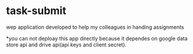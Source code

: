 # task-submit
wep application developed to help my colleagues in handing assignments

*you can not deploay this app directly because it dependes on google data store api and drive api(api keys and client secret).

